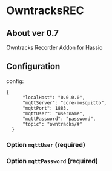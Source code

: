# OwntracksREC

## About ver 0.7
Owntracks Recorder Addon for Hassio

## Configuration

config:
```
{
      "localHost": "0.0.0.0",
      "mqttServer": "core-mosquitto",
      "mqttPort": 1883,
      "mqttUser": "username",
      "mqttPassword": "password",
      "topic": "owntracks/#"
  }
```
### Option `mqttUser` (required)

### Option `mqttPassword` (required)

